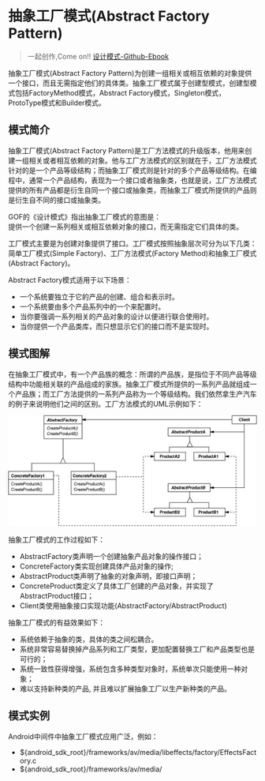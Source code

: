 # 抽象工厂模式(Abstract Factory Pattern)

> 一起创作,Come on!! [设计模式-Github-Ebook](https://github.com/media-tm/MTDesignPattern)

抽象工厂模式(Abstract Factory Pattern)为创建一组相关或相互依赖的对象提供一个接口，而且无需指定他们的具体类。抽象工厂模式属于创建型模式，创建型模式包括FactoryMethod模式，Abstract Factory模式，Singleton模式，ProtoType模式和Builder模式。

## 模式简介

抽象工厂模式(Abstract Factory Pattern)是工厂方法模式的升级版本，他用来创建一组相关或者相互依赖的对象。他与工厂方法模式的区别就在于，工厂方法模式针对的是一个产品等级结构；而抽象工厂模式则是针对的多个产品等级结构。在编程中，通常一个产品结构，表现为一个接口或者抽象类，也就是说，工厂方法模式提供的所有产品都是衍生自同一个接口或抽象类，而抽象工厂模式所提供的产品则是衍生自不同的接口或抽象类。

GOF的《设计模式》指出抽象工厂模式的意图是：  
提供一个创建一系列相关或相互依赖对象的接口，而无需指定它们具体的类。

工厂模式主要是为创建对象提供了接口。工厂模式按照抽象层次可分为以下几类：简单工厂模式(Simple Factory)、工厂方法模式(Factory Method)和抽象工厂模式(Abstract Factory)。

Abstract Factory模式适用于以下场景：

- 一个系统要独立于它的产品的创建、组合和表示时。
- 一个系统要由多个产品系列中的一个来配置时。
- 当你要强调一系列相关的产品对象的设计以便进行联合使用时。
- 当你提供一个产品类库，而只想显示它们的接口而不是实现时。

## 模式图解

在抽象工厂模式中，有一个产品族的概念：所谓的产品族，是指位于不同产品等级结构中功能相关联的产品组成的家族。抽象工厂模式所提供的一系列产品就组成一个产品族；而工厂方法提供的一系列产品称为一个等级结构。我们依然拿生产汽车的例子来说明他们之间的区别。工厂方法模式的UML示例如下：

![抽象工厂模式示例](../images/creational_abstract_factory.jpg)

抽象工厂模式的工作过程如下：

- AbstractFactory类声明一个创建抽象产品对象的操作接口；
- ConcreteFactory类实现创建具体产品对象的操作;
- AbstractProduct类声明了抽象的对象声明，即接口声明；
- ConcreteProduct类定义了具体工厂创建的产品对象，并实现了AbstractProduct接口；
- Client类使用抽象接口实现功能(AbstractFactory/AbstractProduct)

抽象工厂模式的有益效果如下：

- 系统依赖于抽象的类，具体的类之间松耦合。
- 系统非常容易替换掉产品系列和工厂类型，更加配置替换工厂和产品类型也是可行的；
- 系统一致性获得增强，系统包含多种类型对象时，系统单次只能使用一种对象；
- 难以支持新种类的产品, 并且难以扩展抽象工厂以生产新种类的产品。

## 模式实例

Android中间件中抽象工厂模式应用广泛，例如：

- ${android_sdk_root}/frameworks/av/media/libeffects/factory/EffectsFactory.c
- ${android_sdk_root}/frameworks/av/media/